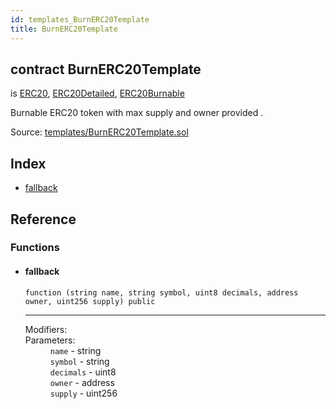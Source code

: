 ```yaml
---
id: templates_BurnERC20Template
title: BurnERC20Template
---
```


<div class="contract-doc"><div class="contract"><h2 class="contract-header"><span class="contract-kind">contract</span> BurnERC20Template</h2><p class="base-contracts"><span>is</span> <a href="es_openzeppelin-solidity_contracts_token_ERC20_ERC20.html">ERC20</a><span>, </span><a href="es_openzeppelin-solidity_contracts_token_ERC20_ERC20Detailed.html">ERC20Detailed</a><span>, </span><a href="es_openzeppelin-solidity_contracts_token_ERC20_ERC20Burnable.html">ERC20Burnable</a></p><p class="description">Burnable ERC20 token with max supply and owner provided .</p><div class="source">Source: <a href="https://github.com/Cpollo/Ethereum/blob/v0.0.3/contracts/templates/BurnERC20Template.sol" target="_blank">templates/BurnERC20Template.sol</a></div></div><div class="index"><h2>Index</h2><ul><li><a href="templates_BurnERC20Template.html#">fallback</a></li></ul></div><div class="reference"><h2>Reference</h2><div class="functions"><h3>Functions</h3><ul><li><div class="item function"><span id="fallback" class="anchor-marker"></span><h4 class="name">fallback</h4><div class="body"><code class="signature">function <strong></strong><span>(string name, string symbol, uint8 decimals, address owner, uint256 supply) </span><span>public </span></code><hr/><dl><dt><span class="label-modifiers">Modifiers:</span></dt><dd></dd><dt><span class="label-parameters">Parameters:</span></dt><dd><div><code>name</code> - string</div><div><code>symbol</code> - string</div><div><code>decimals</code> - uint8</div><div><code>owner</code> - address</div><div><code>supply</code> - uint256</div></dd></dl></div></div></li></ul></div></div></div>
